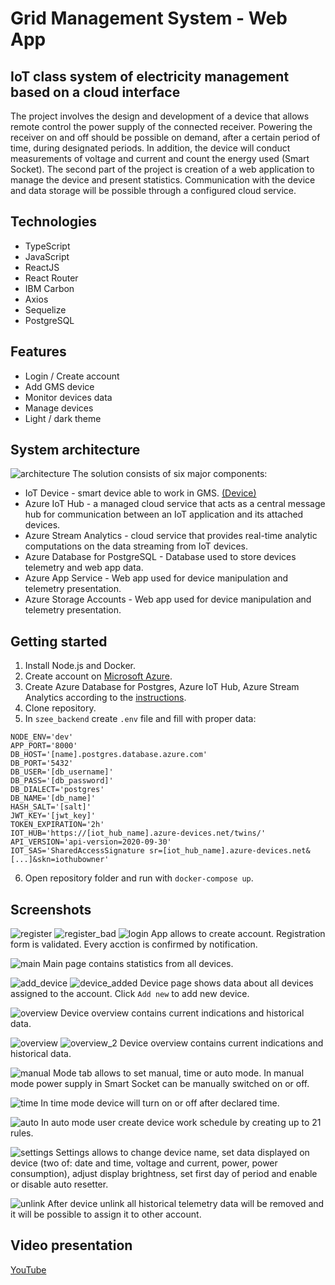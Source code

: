 # Grid Management System - Web App
## IoT class system of electricity management based on a cloud interface
The project involves the design and development of a device that allows remote control the power supply of the connected receiver. Powering the receiver on and off should be possible on demand, after a certain period of time, during designated periods. In addition, the device will conduct measurements of voltage and current and count the energy used (Smart Socket). The second part of the project is creation of a web application to manage the device and present statistics. Communication with the device and data storage will be possible through a configured cloud service.
## Technologies
* TypeScript
* JavaScript
* ReactJS
* React Router
* IBM Carbon
* Axios
* Sequelize
* PostgreSQL
## Features
* Login / Create account
* Add GMS device
* Monitor devices data
* Manage devices
* Light / dark theme
## System architecture
![architecture](https://github.com/wybieracz/GMS-Firmware/blob/main/diagram/Architektura.png)
The solution consists of six major components:
* IoT Device - smart device able to work in GMS. [(Device)](https://github.com/wybieracz/GMS-Firmware)
* Azure IoT Hub - a managed cloud service that acts as a central message hub for communication between an IoT application and its attached devices.
* Azure Stream Analytics - cloud service that provides real-time analytic computations on the data streaming from IoT devices.
* Azure Database for PostgreSQL - Database used to store devices telemetry and web app data.
* Azure App Service - Web app used for device manipulation and telemetry presentation.
* Azure Storage Accounts - Web app used for device manipulation and telemetry presentation.
## Getting started
1. Install Node.js and Docker.
2. Create account on [Microsoft Azure](https://azure.microsoft.com/en-gb/).
3. Create Azure Database for Postgres, Azure IoT Hub, Azure Stream Analytics according to the [instructions](https://github.com/wybieracz/GMS-Firmware).
4. Clone repository.
5. In `szee_backend` create `.env` file and fill with proper data:
```
NODE_ENV='dev'
APP_PORT='8000'
DB_HOST='[name].postgres.database.azure.com'
DB_PORT='5432'
DB_USER='[db_username]'
DB_PASS='[db_password]'
DB_DIALECT='postgres'
DB_NAME='[db_name]'
HASH_SALT='[salt]'
JWT_KEY='[jwt_key]'
TOKEN_EXPIRATION='2h'
IOT_HUB='https://[iot_hub_name].azure-devices.net/twins/'
API_VERSION='api-version=2020-09-30'
IOT_SAS='SharedAccessSignature sr=[iot_hub_name].azure-devices.net&[...]&skn=iothubowner'
```
6. Open repository folder and run with `docker-compose up`.
## Screenshots
![register](/ss/register.png)
![register_bad](/ss/register_bad.png)
![login](/ss/login_creation.png)
App allows to create account. Registration form is validated. Every acction is confirmed by notification.

![main](/ss/main.png)
Main page contains statistics from all devices.

![add_device](/ss/add_device.png)
![device_added](/ss/device_added.png)
Device page shows data about all devices assigned to the account. Click `Add new` to add new device.

![overview](/ss/overview.png)
Device overview contains current indications and historical data.

![overview](/ss/overview.png)
![overview_2](/ss/overview_2.png)
Device overview contains current indications and historical data.

![manual](/ss/manual.png)
Mode tab allows to set manual, time or auto mode. In manual mode power supply in Smart Socket can be manually switched on or off.

![time](/ss/time.png)
In time mode device will turn on or off after declared time.

![auto](/ss/auto.png)
In auto mode user create device work schedule by creating up to 21 rules.

![settings](/ss/settings.png)
Settings allows to change device name, set data displayed on device (two of: date and time, voltage and current, power, power consumption), adjust display brightness, set first day of period and enable or disable auto resetter.

![unlink](/ss/unlink.png)
After device unlink all historical telemetry data will be removed and it will be possible to assign it to other account.

## Video presentation
[YouTube](https://youtu.be/LqCKxmR3ckY)
